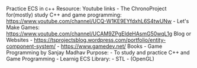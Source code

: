 Practice ECS in c++
Resource:
	Youtube links
	- The ChronoProject for(mostly) study C++ and game programming: 
             https://www.youtube.com/channel/UCQ-W1KE9EYfdxhL6S4twUNw
	- Let's Make Games:
             https://www.youtube.com/channel/UCAM9ZPgEIdeHAsmG50wqL1g
	Blog or Websites
        - https://tsprojectsblog.wordpress.com/portfolio/entity-component-system/
	- https://www.gamedev.net/
	Books
	- Game Programming by Sanjay Madhav
Purpose:
	- To study and practice C++ and Game Programming
        - Learnig ECS
Library:
	- STL 
	- (OpenGL)